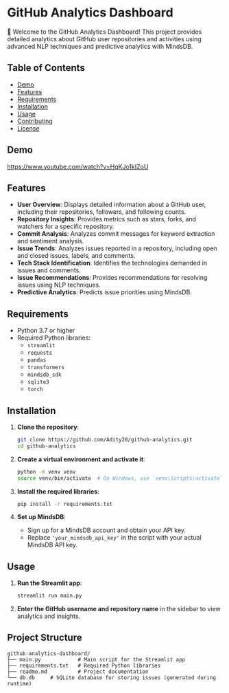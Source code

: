 # GitHub Analytics Dashboard

🌟 Welcome to the GitHub Analytics Dashboard! This project provides detailed analytics about GitHub user repositories and activities using advanced NLP techniques and predictive analytics with MindsDB.

## Table of Contents
- [Demo](#demo)
- [Features](#features)
- [Requirements](#requirements)
- [Installation](#installation)
- [Usage](#usage)
- [Contributing](#contributing)
- [License](#license)


## Demo
https://www.youtube.com/watch?v=HqKJo1kIZoU
## Features

- **User Overview**: Displays detailed information about a GitHub user, including their repositories, followers, and following counts.
- **Repository Insights**: Provides metrics such as stars, forks, and watchers for a specific repository.
- **Commit Analysis**: Analyzes commit messages for keyword extraction and sentiment analysis.
- **Issue Trends**: Analyzes issues reported in a repository, including open and closed issues, labels, and comments.
- **Tech Stack Identification**: Identifies the technologies demanded in issues and comments.
- **Issue Recommendations**: Provides recommendations for resolving issues using NLP techniques.
- **Predictive Analytics**: Predicts issue priorities using MindsDB.

## Requirements

- Python 3.7 or higher
- Required Python libraries:
  - `streamlit`
  - `requests`
  - `pandas`
  - `transformers`
  - `mindsdb_sdk`
  - `sqlite3`
  - `torch`

## Installation

1. **Clone the repository**:

    ```sh
    git clone https://github.com/Adity20/github-analytics.git
    cd github-analytics
    ```

2. **Create a virtual environment and activate it**:

    ```sh
    python -m venv venv
    source venv/bin/activate  # On Windows, use `venv\Scripts\activate`
    ```

3. **Install the required libraries**:

    ```sh
    pip install -r requirements.txt
    ```

4. **Set up MindsDB**:

    - Sign up for a MindsDB account and obtain your API key.
    - Replace `'your_mindsdb_api_key'` in the script with your actual MindsDB API key.

## Usage

1. **Run the Streamlit app**:

    ```sh
    streamlit run main.py
    ```

2. **Enter the GitHub username and repository name** in the sidebar to view analytics and insights.

## Project Structure

```plaintext
github-analytics-dashboard/
├── main.py            # Main script for the Streamlit app
├── requirements.txt   # Required Python libraries
├── readme.md          # Project documentation
└── db.db     # SQLite database for storing issues (generated during runtime)

